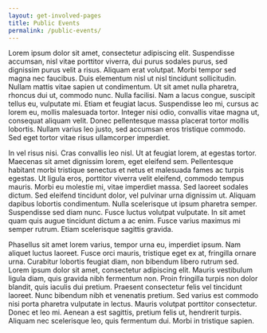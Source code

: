 ```yaml
---
layout: get-involved-pages
title: Public Events
permalink: /public-events/
---
```


Lorem ipsum dolor sit amet, consectetur adipiscing elit. Suspendisse accumsan, nisl vitae porttitor viverra, dui purus sodales purus, sed dignissim purus velit a risus. Aliquam erat volutpat. Morbi tempor sed magna nec faucibus. Duis elementum nisl ut nisl tincidunt sollicitudin. Nullam mattis vitae sapien ut condimentum. Ut sit amet nulla pharetra, rhoncus dui ut, commodo nunc. Nulla facilisi. Nam a lacus congue, suscipit tellus eu, vulputate mi. Etiam et feugiat lacus. Suspendisse leo mi, cursus ac lorem eu, mollis malesuada tortor. Integer nisi odio, convallis vitae magna ut, consequat aliquam velit. Donec pellentesque massa placerat tortor mollis lobortis. Nullam varius leo justo, sed accumsan eros tristique commodo. Sed eget tortor vitae risus ullamcorper imperdiet.

In vel risus nisi. Cras convallis leo nisl. Ut at feugiat lorem, at egestas tortor. Maecenas sit amet dignissim lorem, eget eleifend sem. Pellentesque habitant morbi tristique senectus et netus et malesuada fames ac turpis egestas. Ut ligula eros, porttitor viverra velit eleifend, commodo tempus mauris. Morbi eu molestie mi, vitae imperdiet massa. Sed laoreet sodales dictum. Sed eleifend tincidunt dolor, vel pulvinar urna dignissim ut. Aliquam dapibus lobortis condimentum. Nulla scelerisque ut ipsum pharetra semper. Suspendisse sed diam nunc. Fusce luctus volutpat vulputate. In sit amet quam quis augue tincidunt dictum a ac enim. Fusce varius maximus mi semper rutrum. Etiam scelerisque sagittis gravida.

Phasellus sit amet lorem varius, tempor urna eu, imperdiet ipsum. Nam aliquet luctus laoreet. Fusce orci mauris, tristique eget ex at, fringilla ornare urna. Curabitur lobortis feugiat diam, non bibendum libero rutrum sed. Lorem ipsum dolor sit amet, consectetur adipiscing elit. Mauris vestibulum ligula diam, quis gravida nibh fermentum non. Proin fringilla turpis non dolor blandit, quis iaculis dui pretium. Praesent consectetur felis vel tincidunt laoreet. Nunc bibendum nibh et venenatis pretium. Sed varius est commodo nisi porta pharetra vulputate in lectus. Mauris volutpat porttitor consectetur. Donec et leo mi. Aenean a est sagittis, pretium felis ut, hendrerit turpis. Aliquam nec scelerisque leo, quis fermentum dui. Morbi in tristique sapien.